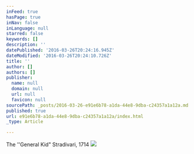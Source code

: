 ```yaml
---
inFeed: true
hasPage: true
inNav: false
inLanguage: null
starred: false
keywords: []
description: ''
datePublished: '2016-03-26T20:24:16.945Z'
dateModified: '2016-03-26T20:24:10.726Z'
title: ''
author: []
authors: []
publisher:
  name: null
  domain: null
  url: null
  favicon: null
sourcePath: _posts/2016-03-26-e91e6b78-a1da-44e8-9dba-c24357a1a12a.md
published: true
url: e91e6b78-a1da-44e8-9dba-c24357a1a12a/index.html
_type: Article

---
```

The ''General Kid" Stradivari, 1714
![](https://the-grid-user-content.s3-us-west-2.amazonaws.com/93f2f513-5fe0-4675-a2e5-0f5c2b6f023d.jpg)